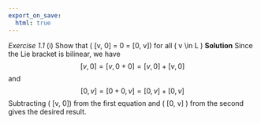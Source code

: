 ```yaml
---
export_on_save:
  html: true
---
```

*Exercise 1.1*
(i) Show that \( [v, 0] = 0 = [0, v]\) for all \( v \in L \)
**Solution**
Since the Lie bracket is bilinear, we have
$$
[v, 0] = [v, 0 + 0] = [v, 0] + [v, 0]　
$$
and
$$
[0, v] = [0 + 0, v] = [0, v] + [0, v]　
$$
Subtracting \( [v, 0]\) from the first equation and \( [0, v] \) from the second gives the desired result.
